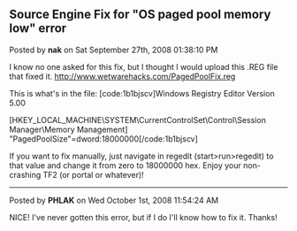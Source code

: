 ## Source Engine Fix for "OS paged pool memory low" error
Posted by **nak** on Sat September 27th, 2008 01:38:10 PM

I know no one asked for this fix, but I thought I would upload this .REG file that fixed it.
<http://www.wetwarehacks.com/PagedPoolFix.reg>

This is what's in the file:
[code:1b1bjscv]Windows Registry Editor Version 5.00

[HKEY_LOCAL_MACHINE\SYSTEM\CurrentControlSet\Control\Session Manager\Memory Management]
"PagedPoolSize"=dword:18000000[/code:1b1bjscv]

If you want to fix manually, just navigate in regedit (start>run>regedit) to that value and change it from zero to 18000000 hex.  Enjoy your non-crashing TF2 (or portal or whatever)!

--------------------------------------------------------------------------------

Posted by **PHLAK** on Wed October 1st, 2008 11:54:24 AM

NICE!  I've never gotten this error, but if I do I'll know how to fix it.  Thanks!
